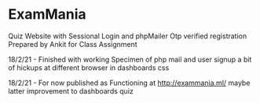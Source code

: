 # ExamMania
Quiz Website with Sessional Login and phpMailer Otp verified registration Prepared by Ankit for Class Assignment

18/2/21 - Finished with working Specimen of php mail and user signup a bit of hickups at different browser in dashboards css

18/2/21 - For now published as Functioning at http://exammania.ml/ maybe latter improvement to dashboards quiz
